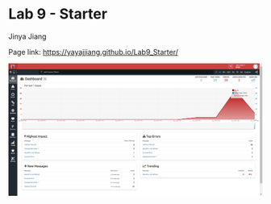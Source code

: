 # Lab 9 - Starter
Jinya Jiang

Page link:
https://yayajjiang.github.io/Lab9_Starter/

![track js image](trackjs.png)